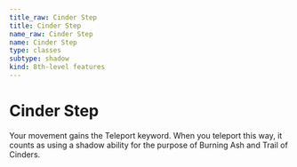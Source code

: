 ```yaml
---
title_raw: Cinder Step
title: Cinder Step
name_raw: Cinder Step
name: Cinder Step
type: classes
subtype: shadow
kind: 8th-level features
---
```


# Cinder Step

Your movement gains the Teleport keyword. When you teleport this way, it counts as using a shadow ability for the purpose of Burning Ash and Trail of Cinders.
